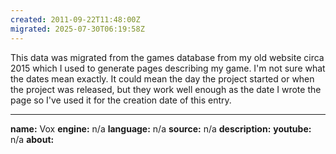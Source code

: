 ```yaml
---
created: 2011-09-22T11:48:00Z
migrated: 2025-07-30T06:19:58Z
---
```


This data was migrated from the games database from my old website circa 2015 which I used to generate pages describing my game. I'm not sure what the dates mean exactly. It could mean the day the project started or when the project was released, but they work well enough as the date I wrote the page so I've used it for the creation date of this entry.

---

**name:** Vox
**engine:** n/a
**language:** n/a
**source:** n/a
**description:** 
**youtube:** n/a
**about:**


